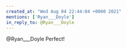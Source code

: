 ```yaml
---
created_at: "Wed Aug 04 22:44:04 +0000 2021"
mentions: ['Ryan___Doyle']
in_reply_to: @Ryan___Doyle
---
```


@Ryan___Doyle Perfect!